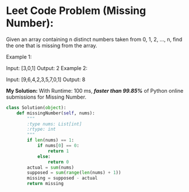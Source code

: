 # Leet Code Problem (Missing Number):

Given an array containing n distinct numbers taken from 0, 1, 2, ..., n, find the one that is missing from the array.

Example 1:

Input: [3,0,1]
Output: 2
Example 2:

Input: [9,6,4,2,3,5,7,0,1]
Output: 8


**My Solution:** 
With Runtime: 100 ms, ***faster than 99.85%*** of Python online submissions for Missing Number.

``` python
class Solution(object):
    def missingNumber(self, nums):
        """
        :type nums: List[int]
        :rtype: int
        """
        if len(nums) == 1:
            if nums[0] == 0:
                return 1
            else:
                return 0
        actual = sum(nums)
        supposed = sum(range(len(nums) + 1))
        missing = supposed - actual
        return missing
```

